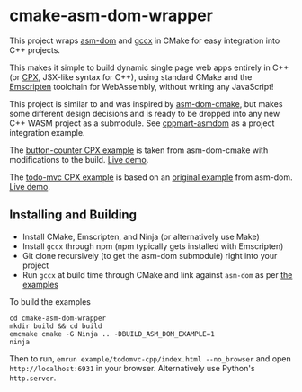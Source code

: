 # cmake-asm-dom-wrapper

This project wraps [asm-dom](https://github.com/mbasso/asm-dom) and [gccx](https://github.com/mbasso/gccx) in CMake for easy integration into C++ projects.

This makes it simple to build dynamic single page web apps entirely in C++ (or [CPX](https://github.com/mbasso/gccx/blob/master/docs/syntax.md), JSX-like syntax for C++), using standard CMake and the [Emscripten](https://emscripten.org/) toolchain for WebAssembly, without writing any JavaScript!

This project is similar to and was inspired by [asm-dom-cmake](https://github.com/ArthurSonzogni/asm-dom-cmake), but makes some different design decisions and is ready to be dropped into any new C++ WASM project as a submodule. See [cppmart-asmdom](https://github.com/jimmyorourke/cppmart-asmdom) as a project integration example.

The [button-counter CPX example](example/button-counter/) is taken from asm-dom-cmake with modifications to the build. 
[Live demo](https://jimmyorourke.github.io/cmake-asm-dom-wrapper/example-build/button-counter).

The [todo-mvc CPX example](example/todomvc-cpp) is based on an [original example](https://github.com/mbasso/asm-dom/tree/master/examples/todomvc%20-%20cpx) from asm-dom. [Live demo](https://jimmyorourke.github.io/cmake-asm-dom-wrapper/example-build/todomvc-cpp).

## Installing and Building
* Install CMake, Emscripten, and Ninja (or alternatively use Make) 
* Install `gccx` through npm (npm typically gets installed with Emscripten)
* Git clone recursively (to get the asm-dom submodule) right into your project
* Run `gccx` at build time through CMake and link against `asm-dom` as per [the examples](example/button-counter/CMakeLists.txt)

To build the examples
```
cd cmake-asm-dom-wrapper
mkdir build && cd build
emcmake cmake -G Ninja .. -DBUILD_ASM_DOM_EXAMPLE=1
ninja
```
Then to run, `emrun example/todomvc-cpp/index.html --no_browser` and open `http://localhost:6931` in your browser. Alternatively use Python's `http.server`.
